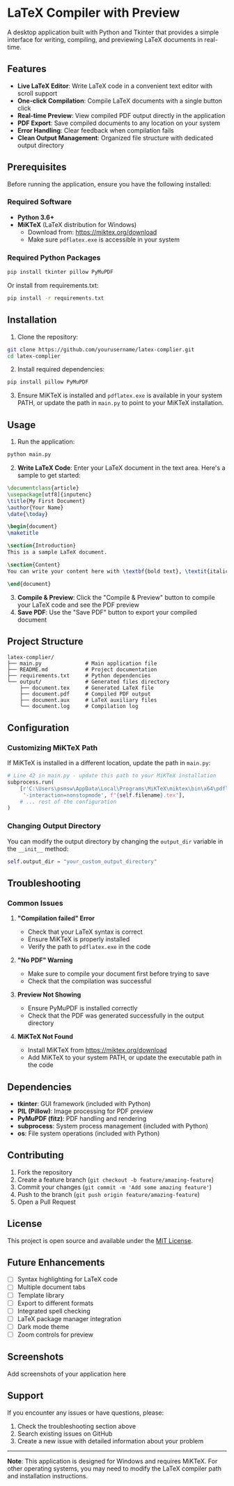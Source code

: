 # LaTeX Compiler with Preview

A desktop application built with Python and Tkinter that provides a simple interface for writing, compiling, and previewing LaTeX documents in real-time.

## Features

- **Live LaTeX Editor**: Write LaTeX code in a convenient text editor with scroll support
- **One-click Compilation**: Compile LaTeX documents with a single button click
- **Real-time Preview**: View compiled PDF output directly in the application
- **PDF Export**: Save compiled documents to any location on your system
- **Error Handling**: Clear feedback when compilation fails
- **Clean Output Management**: Organized file structure with dedicated output directory

## Prerequisites

Before running the application, ensure you have the following installed:

### Required Software

- **Python 3.6+**
- **MiKTeX** (LaTeX distribution for Windows)
  - Download from: <https://miktex.org/download>
  - Make sure `pdflatex.exe` is accessible in your system

### Required Python Packages

```bash
pip install tkinter pillow PyMuPDF
```

Or install from requirements.txt:

```bash
pip install -r requirements.txt
```

## Installation

1. Clone the repository:

```bash
git clone https://github.com/yourusername/latex-complier.git
cd latex-complier
```

2. Install required dependencies:

```bash
pip install pillow PyMuPDF
```

3. Ensure MiKTeX is installed and `pdflatex.exe` is available in your system PATH, or update the path in `main.py` to point to your MiKTeX installation.

## Usage

1. Run the application:

```bash
python main.py
```

2. **Write LaTeX Code**: Enter your LaTeX document in the text area. Here's a sample to get started:

```latex
\documentclass{article}
\usepackage[utf8]{inputenc}
\title{My First Document}
\author{Your Name}
\date{\today}

\begin{document}
\maketitle

\section{Introduction}
This is a sample LaTeX document.

\section{Content}
You can write your content here with \textbf{bold text}, \textit{italic text}, and even mathematical equations like $E=mc^2$.

\end{document}
```

3. **Compile & Preview**: Click the "Compile & Preview" button to compile your LaTeX code and see the PDF preview
4. **Save PDF**: Use the "Save PDF" button to export your compiled document

## Project Structure

```text
latex-complier/
├── main.py              # Main application file
├── README.md            # Project documentation
├── requirements.txt     # Python dependencies
└── output/              # Generated files directory
    ├── document.tex     # Generated LaTeX file
    ├── document.pdf     # Compiled PDF output
    ├── document.aux     # LaTeX auxiliary files
    └── document.log     # Compilation log
```

## Configuration

### Customizing MiKTeX Path

If MiKTeX is installed in a different location, update the path in `main.py`:

```python
# Line 42 in main.py - update this path to your MiKTeX installation
subprocess.run(
    [r'C:\Users\psmsw\AppData\Local\Programs\MiKTeX\miktex\bin\x64\pdflatex.exe', 
     '-interaction=nonstopmode', f"{self.filename}.tex"],
    # ... rest of the configuration
)
```

### Changing Output Directory

You can modify the output directory by changing the `output_dir` variable in the `__init__` method:

```python
self.output_dir = "your_custom_output_directory"
```

## Troubleshooting

### Common Issues

1. **"Compilation failed" Error**
   - Check that your LaTeX syntax is correct
   - Ensure MiKTeX is properly installed
   - Verify the path to `pdflatex.exe` in the code

2. **"No PDF" Warning**
   - Make sure to compile your document first before trying to save
   - Check that the compilation was successful

3. **Preview Not Showing**
   - Ensure PyMuPDF is installed correctly
   - Check that the PDF was generated successfully in the output directory

4. **MiKTeX Not Found**
   - Install MiKTeX from <https://miktex.org/download>
   - Add MiKTeX to your system PATH, or update the executable path in the code

## Dependencies

- **tkinter**: GUI framework (included with Python)
- **PIL (Pillow)**: Image processing for PDF preview
- **PyMuPDF (fitz)**: PDF handling and rendering
- **subprocess**: System process management (included with Python)
- **os**: File system operations (included with Python)

## Contributing

1. Fork the repository
2. Create a feature branch (`git checkout -b feature/amazing-feature`)
3. Commit your changes (`git commit -m 'Add some amazing feature'`)
4. Push to the branch (`git push origin feature/amazing-feature`)
5. Open a Pull Request

## License

This project is open source and available under the [MIT License](LICENSE).

## Future Enhancements

- [ ] Syntax highlighting for LaTeX code
- [ ] Multiple document tabs
- [ ] Template library
- [ ] Export to different formats
- [ ] Integrated spell checking
- [ ] LaTeX package manager integration
- [ ] Dark mode theme
- [ ] Zoom controls for preview

## Screenshots

Add screenshots of your application here

## Support

If you encounter any issues or have questions, please:

1. Check the troubleshooting section above
2. Search existing issues on GitHub
3. Create a new issue with detailed information about your problem

---

**Note**: This application is designed for Windows and requires MiKTeX. For other operating systems, you may need to modify the LaTeX compiler path and installation instructions.